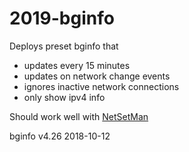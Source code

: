 # 2019-bginfo

Deploys preset bginfo that

* updates every 15 minutes
* updates on network change events
* ignores inactive network connections
* only show ipv4 info

Should work well with [NetSetMan](https://www.netsetman.com)

bginfo v4.26 2018-10-12
